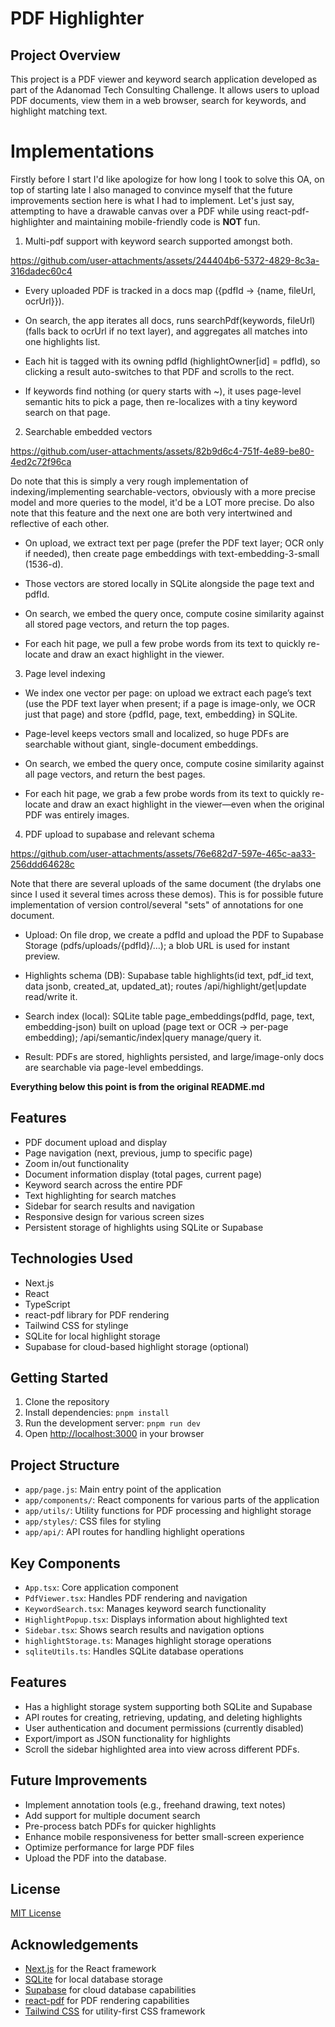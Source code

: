 # PDF Highlighter 

## Project Overview

This project is a PDF viewer and keyword search application developed as part of the Adanomad Tech Consulting Challenge. It allows users to upload PDF documents, view them in a web browser, search for keywords, and highlight matching text.

# Implementations

Firstly before I start I'd like apologize for how long I took to solve this OA, on top of starting late I also managed to convince myself that the future improvements section here is what I had to implement. Let's just say, attempting to have a drawable canvas over a PDF while using react-pdf-highlighter and maintaining mobile-friendly code is **NOT** fun. 

1. Multi-pdf support with keyword search supported amongst both.

https://github.com/user-attachments/assets/244404b6-5372-4829-8c3a-316dadec60c4

- Every uploaded PDF is tracked in a docs map ({pdfId → {name, fileUrl, ocrUrl}}).

- On search, the app iterates all docs, runs searchPdf(keywords, fileUrl) (falls back to ocrUrl if no text layer), and aggregates all matches into one highlights list.

- Each hit is tagged with its owning pdfId (highlightOwner[id] = pdfId), so clicking a result auto-switches to that PDF and scrolls to the rect.

- If keywords find nothing (or query starts with ~), it uses page-level semantic hits to pick a page, then re-localizes with a tiny keyword search on that page.


2. Searchable embedded vectors

https://github.com/user-attachments/assets/82b9d6c4-751f-4e89-be80-4ed2c72f96ca

Do note that this is simply a very rough implementation of indexing/implementing searchable-vectors, obviously with a more precise model and more queries to the model, it'd be a LOT more precise. Do also note that this feature and the next one are both very intertwined and reflective of each other. 

- On upload, we extract text per page (prefer the PDF text layer; OCR only if needed), then create page embeddings with text-embedding-3-small (1536-d).

- Those vectors are stored locally in SQLite alongside the page text and pdfId.

- On search, we embed the query once, compute cosine similarity against all stored page vectors, and return the top pages.

- For each hit page, we pull a few probe words from its text to quickly re-locate and draw an exact highlight in the viewer.


3. Page level indexing

- We index one vector per page: on upload we extract each page’s text (use the PDF text layer when present; if a page is image-only, we OCR just that page) and store {pdfId, page, text, embedding} in SQLite.

- Page-level keeps vectors small and localized, so huge PDFs are searchable without giant, single-document embeddings.

- On search, we embed the query once, compute cosine similarity against all page vectors, and return the best pages.

- For each hit page, we grab a few probe words from its text to quickly re-locate and draw an exact highlight in the viewer—even when the original PDF was entirely images.


4. PDF upload to supabase and relevant schema


https://github.com/user-attachments/assets/76e682d7-597e-465c-aa33-256ddd64628c

Note that there are several uploads of the same document (the drylabs one since I used it several times across these demos). This is for possible future implementation of version control/several "sets" of annotations for one document. 

- Upload: On file drop, we create a pdfId and upload the PDF to Supabase Storage (pdfs/uploads/{pdfId}/…); a blob URL is used for instant preview.

- Highlights schema (DB): Supabase table highlights(id text, pdf_id text, data jsonb, created_at, updated_at); routes /api/highlight/get|update read/write it.

- Search index (local): SQLite table page_embeddings(pdfId, page, text, embedding-json) built on upload (page text or OCR → per-page embedding); /api/semantic/index|query manage/query it.

- Result: PDFs are stored, highlights persisted, and large/image-only docs are searchable via page-level embeddings.


**Everything below this point is from the original README.md**

## Features

- PDF document upload and display
- Page navigation (next, previous, jump to specific page)
- Zoom in/out functionality
- Document information display (total pages, current page)
- Keyword search across the entire PDF
- Text highlighting for search matches
- Sidebar for search results and navigation
- Responsive design for various screen sizes
- Persistent storage of highlights using SQLite or Supabase

## Technologies Used

- Next.js
- React 
- TypeScript
- react-pdf library for PDF rendering
- Tailwind CSS for stylinge
- SQLite for local highlight storage
- Supabase for cloud-based highlight storage (optional)

## Getting Started

1. Clone the repository
2. Install dependencies: `pnpm install`
3. Run the development server: `pnpm run dev`
4. Open [http://localhost:3000](http://localhost:3000) in your browser

## Project Structure

- `app/page.js`: Main entry point of the application
- `app/components/`: React components for various parts of the application
- `app/utils/`: Utility functions for PDF processing and highlight storage
- `app/styles/`: CSS files for styling
- `app/api/`: API routes for handling highlight operations

## Key Components

- `App.tsx`: Core application component
- `PdfViewer.tsx`: Handles PDF rendering and navigation
- `KeywordSearch.tsx`: Manages keyword search functionality
- `HighlightPopup.tsx`: Displays information about highlighted text
- `Sidebar.tsx`: Shows search results and navigation options
- `highlightStorage.ts`: Manages highlight storage operations
- `sqliteUtils.ts`: Handles SQLite database operations

## Features

- Has a highlight storage system supporting both SQLite and Supabase
- API routes for creating, retrieving, updating, and deleting highlights
- User authentication and document permissions (currently disabled)
- Export/import as JSON functionality for highlights
- Scroll the sidebar highlighted area into view across different PDFs. 


## Future Improvements

- Implement annotation tools (e.g., freehand drawing, text notes)
- Add support for multiple document search
- Pre-process batch PDFs for quicker highlights
- Enhance mobile responsiveness for better small-screen experience
- Optimize performance for large PDF files
- Upload the PDF into the database.

## License

[MIT License](https://opensource.org/licenses/MIT)

## Acknowledgements

- [Next.js](https://nextjs.org/) for the React framework
- [SQLite](https://www.sqlite.org/) for local database storage
- [Supabase](https://supabase.io/) for cloud database capabilities
- [react-pdf](https://github.com/wojtekmaj/react-pdf) for PDF rendering capabilities
- [Tailwind CSS](https://tailwindcss.com/) for utility-first CSS framework
